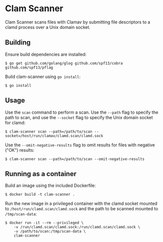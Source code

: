 # Clam Scanner

Clam Scanner scans files with Clamav by submitting file descriptors to a clamd
process over a Unix domain socket.

## Building

Ensure build dependencies are installed:

    $ go get github.com/golang/glog github.com/spf13/cobra github.com/spf13/pflag

Build clam-scanner using `go install`:

    $ go install

## Usage

Use the `scan` command to perform a scan.  Use the `--path` flag to specify the
path to scan, and use the `--socket` flag to specify the Unix domain socket for
clamd:

    $ clam-scanner scan --path=/path/to/scan --socket=/host/run/clamav/clamd.scan/clamd.sock
    
Use the `--omit-negative-results` flag to omit results for files with negative
("OK") results:

    $ clam-scanner scan --path=/path/to/scan --omit-negative-results

## Running as a container

Build an image using the included Dockerfile:

    $ docker build -t clam-scanner .
    
Run the new image in a privileged container with the clamd socket mounted to
`/host/run/clamd.scan/clamd.sock` and the path to be scanned mounted to
`/tmp/scan-data`:

    $ docker run -it --rm --privileged \
        -v /run/clamd.scan/clamd.sock:/run/clamd.scan/clamd.sock \
        -v /path/to/scan:/tmp/scan-data \
        clam-scanner
